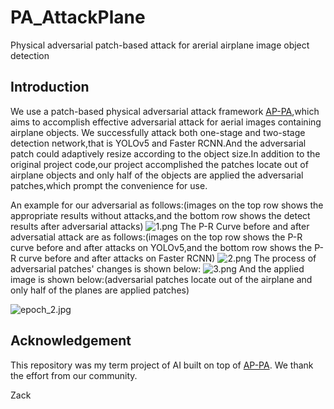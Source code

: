 # PA_AttackPlane
Physical adversarial patch-based attack for arerial airplane image object detection

## Introduction
We use a patch-based physical adversarial attack framework [AP-PA]([https://markdown.com.cn](https://github.com/JiaweiLian/AP-PA)),which aims to accomplish effective adversarial attack for aerial images containing airplane objects.
We successfully attack both one-stage and two-stage detection network,that is YOLOv5 and Faster RCNN.And the adversarial patch could adaptively resize according to the object size.In addition to the original project code,our project accomplished the patches locate out of airplane objects and only half of the objects are applied the adversarial patches,which prompt the convenience for use.

An example for our adversarial as follows:(images on the top row shows the appropriate results without attacks,and the bottom row shows the detect results after adversarial attacks)
![1.png](https://img2.imgtp.com/2024/03/11/ESgYed5c.png)
The P-R Curve before and after adversatial attack are as follows:(images on the top row shows the P-R curve before and after attacks on YOLOv5,and the bottom row shows the P-R curve before and after attacks on Faster RCNN)
![2.png](https://img2.imgtp.com/2024/03/11/H3cTV1r6.png)
The process of adversarial patches' changes is shown below:
![3.png](https://img2.imgtp.com/2024/03/11/iCUPpoz7.png)
And the applied image is shown below:(adversarial patches locate out of the airplane and only half of the planes are applied patches)

![epoch_2.jpg](https://img2.imgtp.com/2024/03/11/5oEtaSBa.jpg)

## Acknowledgement
This repository was my term project of AI built on top of [AP-PA]([https://markdown.com.cn](https://github.com/JiaweiLian/AP-PA)). We thank the effort from our community.

Zack
